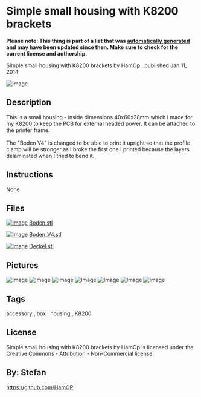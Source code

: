 Simple small housing with K8200 brackets
===============
**Please note: This thing is part of a list that was [automatically generated](https://github.com/carlosgs/export-things) and may have been updated since then. Make sure to check for the current license and authorship.**  

Simple small housing with K8200 brackets  by HamOp , published Jan 11, 2014

![Image](img/IMG_2438_display_large.jpg)

Description
--------
This is a small housing - inside dimensions 40x60x28mm which I made for my K8200 to keep the PCB for external headed power. It can be attached to the printer frame.  <br />
<br />
The "Boden V4" is changed to be able to print it upright so that the profile clamp will be stronger as I broke the first one I printed because the layers delaminated when I tried to bend it.

Instructions
--------
None

Files
--------
[![Image](img/Boden_preview_tinycard.jpg)](Boden.stl)
 [ Boden.stl](Boden.stl)  

[![Image](img/Boden_V4_preview_tinycard.jpg)](Boden_V4.stl)
 [ Boden_V4.stl](Boden_V4.stl)  

[![Image](img/Deckel_preview_tinycard.jpg)](Deckel.stl)
 [ Deckel.stl](Deckel.stl)  



Pictures
--------
![Image](img/Boden_V4_display_large.jpg)
![Image](img/Boden_display_large.jpg)
![Image](img/IMG_2431_display_large.jpg)
![Image](img/IMG_2429_display_large.jpg)
![Image](img/IMG_2430_display_large.jpg)
![Image](img/IMG_2432_display_large.jpg)
![Image](img/Deckel_display_large.jpg)


Tags
--------
accessory , box , housing , K8200  

  

License
--------
Simple small housing with K8200 brackets by HamOp is licensed under the Creative Commons - Attribution - Non-Commercial license.  



By: Stefan
--------
<https://github.com/HamOP>